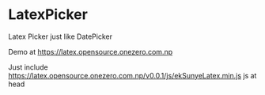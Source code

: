 # LatexPicker
Latex Picker just like DatePicker

Demo at https://latex.opensource.onezero.com.np

Just include https://latex.opensource.onezero.com.np/v0.0.1/js/ekSunyeLatex.min.js js at head

<pre>
<script src="https://latex.opensource.onezero.com.np/v0.0.1/js/ekSunyeLatex.min.js"></script>
</pre>
<pre>
<script type="text/javascript">
       $(function () {
          $(element).latexEditor();  //element can be #id or .class
       });
</script>
</pre>

